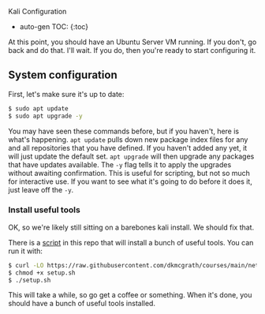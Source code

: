 Kali Configuration

* auto-gen TOC:
{:toc}

At this point, you should have an Ubuntu Server VM running. If you don't, go back and do that. I'll wait. If you do, then you're ready to start configuring it.

## System configuration

First, let's make sure it's up to date:

```sh
$ sudo apt update
$ sudo apt upgrade -y
```

You may have seen these commands before, but if you haven't, here is what's happening. `apt update` pulls down new package index files for any and all repositories that you have defined. If you haven't added any yet, it will just update the default set. `apt upgrade` will then upgrade any packages that have updates available. The `-y` flag tells it to apply the upgrades without awaiting confirmation. This is useful for scripting, but not so much for interactive use. If you want to see what it's going to do before it does it, just leave off the `-y`.

### Install useful tools

OK, so we're likely still sitting on a barebones kali install. We should fix that.

There is a [script](setup.sh) in this repo that will install a bunch of useful tools. You can run it with:

```zsh
$ curl -LO https://raw.githubusercontent.com/dkmcgrath/courses/main/netsec/setup.sh
$ chmod +x setup.sh
$ ./setup.sh
```

This will take a while, so go get a coffee or something. When it's done, you should have a bunch of useful tools installed.